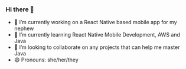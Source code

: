 ### Hi there 👋

- 🔭 I’m currently working on a React Native based mobile app for my nephew
- 🌱 I’m currently learning React Native Mobile Development, AWS and Java
- 👯 I’m looking to collaborate on any projects that can help me master Java
- 😄 Pronouns: she/her/they
